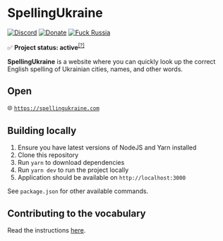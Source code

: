 # SpellingUkraine

[![Discord](https://img.shields.io/discord/869237470565392384?label=discord)](https://discord.gg/2SUWKFnHSm)
[![Donate](https://img.shields.io/badge/donate-$$$-purple.svg)](https://tyrrrz.me/donate)
[![Fuck Russia](https://img.shields.io/badge/fuck-russia-black.svg)](https://twitter.com/Tyrrrz/status/1495972128977571848)

✅ **Project status: active**<sup>[[?]](https://github.com/Tyrrrz/.github/blob/master/docs/project-status.md)</sup>

**SpellingUkraine** is a website where you can quickly look up the correct English spelling of Ukrainian cities, names, and other words.

## Open

🌐 [`https://spellingukraine.com`](https://spellingukraine.com)

## Building locally

1. Ensure you have latest versions of NodeJS and Yarn installed
2. Clone this repository
3. Run `yarn` to download dependencies
4. Run `yarn dev` to run the project locally
5. Application should be available on `http://localhost:3000`

See `package.json` for other available commands.

## Contributing to the vocabulary

Read the instructions [here](data/vocabulary).
